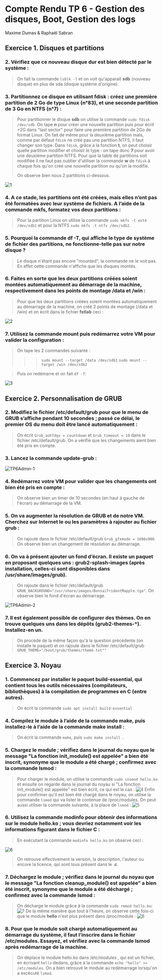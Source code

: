 # Compte Rendu TP 6 - Gestion des disques, Boot, Gestion des logs
Maxime Dumas & Raphaël Sabran

## Exercice 1. Disques et partitions

### 2. Vérifiez que ce nouveau disque dur est bien détecté par le système :
> On fait la commande ``lsblk -l`` et on voit qu'apparait **sdb** (nouveau disque) en plus de sda (disque système d'origine).

### 3. Partitionnez ce disque en utilisant fdisk : créez une première partition de 2 Go de type Linux (n°83), et une seconde partition de 3 Go en NTFS (n°7) :
>  Pour partitionner le disque **sdb** on utilise la commande ``sudo fdisk /dev/sdb``. On tape **n** pour créer une nouvelle partition puis pour écrit +2G dans "last sector" pour faire une première partition de 2Go de format Linux. On fait de même pour la deuxième partition mais, comme par défaut ``fdisk`` ne créé pas une partition NTFS, il faut changer son type. Dans ``fdisk``, grâce à la fonction **t**, on peut choisir quelle partition modifier et choisir le type : on tape donc **7** pour avoir une deuxième partition NTFS.
>  Pour que la table de partitions soit modifiée il ne faut pas oublier d'utiliser la commande **w** de ``fdisk`` à chaque fois qu'on créé une nouvelle partition ou qu'on la modifie.
>  
> On observe bien nous 2 partitions ci-dessous. 

![1](https://user-images.githubusercontent.com/62430323/77758934-2172bf80-7034-11ea-9edc-38891323907a.png)

### 4. A ce stade, les partitions ont été créées, mais elles n’ont pas été formatées avec leur système de fichiers. A l’aide de la commande mkfs, formatez vos deux partitions :
> Pour la partition Linux on utilise la commande  ``sudo mkfs -t ext4 /dev/sdb1`` et pour la NTFS ``sudo mkfs -t ntfs /dev/sdb2``.

### 5. Pourquoi la commande df -T, qui affiche le type de système de fichier des partitions, ne fonctionne-telle pas sur notre disque ?
> Le disque n'étant pas encore "mounted", la commande ne le voit pas. En effet cette commande n'affiche que les disques montés.

### 6. Faites en sorte que les deux partitions créées soient montées automatiquement au démarrage de la machine, respectivement dans les points de montage /data et /win :
> Pour que les deux partitions créées soient montées automatiquement au démarrage de la machine, on créé 2 points de montage (/data et /win) et on écrit dans le fichier **fstlab** ceci :

![2](https://user-images.githubusercontent.com/62430323/77758944-26377380-7034-11ea-83e5-135be2b80be1.png)

### 7. Utilisez la commande mount puis redémarrez votre VM pour valider la configuration :
> On tape les 2 commandes suivante : 
> > > ``sudo mount --target /data /dev/sdb1``
> > > ``sudo mount --target /win /dev/sdb2`` 

>  Puis on redémarre et on fait ``df -T``: 

![3](https://user-images.githubusercontent.com/62430323/77758949-2768a080-7034-11ea-8358-1a62a6914a5e.png)


## Exercice 2. Personnalisation de GRUB

### 2. Modifiez le fichier /etc/default/grub pour que le menu de GRUB s’affiche pendant 10 secondes ; passé ce délai, le premier OS du menu doit être lancé automatiquement :
> On écrit  ``Grub_aohfdqs = countdown`` et ``Grub_timeout = 10`` dans le fichier /etc/default/grub.
> On a vérifié que les changements aient bien été pris en compte.

### 3. Lancez la commande update-grub :

![TP6Admin-1](https://user-images.githubusercontent.com/62430323/77759132-7ca4b200-7034-11ea-8f4f-9473971c326b.PNG)

### 4. Redémarrez votre VM pour valider que les changements ont bien été pris en compte :
> On observe bien un timer de 10 secondes (en haut à gauche de l'écran) au démarrage de la VM.

### 5. On va augmenter la résolution de GRUB et de notre VM. Cherchez sur Internet le ou les paramètres à rajouter au fichier grub :
> On rajoute dans le fichier /etc/default/grub ``Grub_gfxmode = 1600x900``.
> On observe bien un changement de résolution au démarrage.

### 6. On va à présent ajouter un fond d’écran. Il existe un paquet en proposant quelques uns : grub2-splash-images (après installation, celles-ci sont disponibles dans /usr/share/images/grub).
> On rajoute dans le fichier /etc/default/grub ``GRUB_BACKGROUND="/usr/share/images/BonsaiTridentMapple.tga"``.
> On observe bien le fond d'écran au démarrage.

![TP6Admin-2](https://user-images.githubusercontent.com/62430323/77759134-7d3d4880-7034-11ea-9813-6c5b5527bb05.PNG)

### 7. Il est également possible de configurer des thèmes. On en trouve quelques uns dans les dépôts (grub2-themes-*). Installez-en un.
> On procède de la même façon qu'à la question précédente (on installe le paquet) et on rajoute dans le fichier /etc/default/grub ``GRUB_THEME="/boot/grub/themes/theme.txt""``

## Exercice 3. Noyau

### 1. Commencez par installer le paquet build-essential, qui contient tous les outils nécessaires (compilateurs, bibliothèques) à la compilation de programmes en C (entre autres).
> On écrit la commande ``sudo apt install build-essential``

###  4. Compilez le module à l’aide de la commande make, puis installez-le à l’aide de la commande make install :
 >On écrit la commande ``make``, puis  ``sudo make install ``.

### 5. Chargez le module ; vérifiez dans le journal du noyau que le message "La fonction init_module() est appelée" a bien été inscrit, synonyme que le module a été chargé ; confirmez avec la commande lsmod :
> Pour charger le module, on utilise la commande ``sudo insmod hello.ko`` et ensuite on regarde dans le journal du noyau si "La fonction init_module() est appelée" est bien écrit, ce qui est le cas :
![4](https://user-images.githubusercontent.com/62430323/77759012-49622300-7034-11ea-83c1-d83c22924ab7.png)
> Enfin pour confirmer qu'il est bien été chargé dans le noyau, on utilise la commande ``lsmod`` qui va lister le contenue de /proc/modules.
> On peut aussi utiliser la commande suivante, à la place de ``lsmod`` :
![5](https://user-images.githubusercontent.com/62430323/77759017-4a935000-7034-11ea-9cb6-dd2c53707f13.png)
### 6. Utilisez la commande modinfo pour obtenir des informations sur le module hello.ko ; vous devriez notamment voir les informations figurant dans le fichier C :
> En exécutant la commande ``modinfo hello.ko`` on observe ceci :

![6](https://user-images.githubusercontent.com/62430323/77759021-4bc47d00-7034-11ea-9380-3be19ed012fa.png)

> On retrouve effectivement la version, la description, l'auteur ou encore la licence, qui sont tous présent dans le **.c**.

### 7. Déchargez le module ; vérifiez dans le journal du noyau que le message ”La fonction cleanup_module() est appelée” a bien été inscrit, synonyme que le module a été déchargé ; confirmez avec la commande lsmod :
> On décharge le module grâce à la commande ``sudo rmmod hello.ko``:
![7](https://user-images.githubusercontent.com/62430323/77759025-4cf5aa00-7034-11ea-8d03-77972d360fb7.png)
> De la même manière que tout à l'heure, on observe cette fois-ci que le module **hello** n'est plus présent dans /proc/module :
![8](https://user-images.githubusercontent.com/62430323/77759030-4e26d700-7034-11ea-92ae-5eb0f6b50585.png)

### 8. Pour que le module soit chargé automatiquement au démarrage du système, il faut l’inscrire dans le fichier /etc/modules. Essayez, et vérifiez avec la commande lsmod après redémarrage de la machine.

> On déplace le module hello.ko dans /etc/modules , qui est un fichier, en écrivant ``hello`` dedans, grâce à la commande ``echo "hello" >> /etc/modules``.
> On a bien retrouvé le module au redémarrage lorsqu'on a excécuté ``lsmod``.
